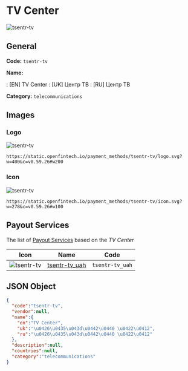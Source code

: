 
# TV Center 
![tsentr-tv](https://static.openfintech.io/payment_methods/tsentr-tv/logo.svg?w=400&c=v0.59.26#w200)  

## General 
**Code:** `tsentr-tv` 
 
**Name:** 
 
:	[EN] TV Center 
:	[UK] Центр ТВ 
:	[RU] Центр ТВ 
 
**Category:** `telecommunications` 
 

## Images 

### Logo 
![tsentr-tv](https://static.openfintech.io/payment_methods/tsentr-tv/logo.svg?w=400&c=v0.59.26#w200)  

```
https://static.openfintech.io/payment_methods/tsentr-tv/logo.svg?w=400&c=v0.59.26#w200
```  

### Icon 
![tsentr-tv](https://static.openfintech.io/payment_methods/tsentr-tv/icon.svg?w=278&c=v0.59.26#w100)  

```
https://static.openfintech.io/payment_methods/tsentr-tv/icon.svg?w=278&c=v0.59.26#w100
```  

## Payout Services 
 
The list of [Payout Services](/payout-services/) based on the _TV Center_ 

|Icon|Name|Code| 
|:---:|:---:|:---:| 
|![tsentr-tv](https://static.openfintech.io/payout_methods/tsentr-tv/icon.png?w=278&c=v0.59.26#w40) |[tsentr-tv_uah](/payout-services/tsentr-tv_uah/)|`tsentr-tv_uah`| 
 

## JSON Object 

```json
{
  "code":"tsentr-tv",
  "vendor":null,
  "name":{
    "en":"TV Center",
    "uk":"\u0426\u0435\u043d\u0442\u0440 \u0422\u0412",
    "ru":"\u0426\u0435\u043d\u0442\u0440 \u0422\u0412"
  },
  "description":null,
  "countries":null,
  "category":"telecommunications"
}
```  
